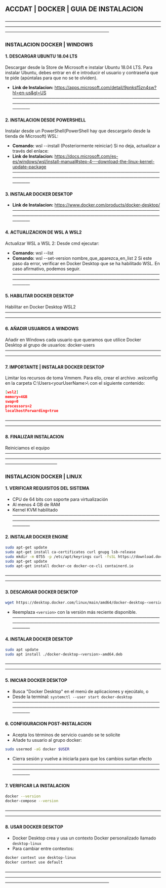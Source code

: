 ##  ACCDAT | DOCKER | GUIA DE INSTALACION
————————————————————————————————————————————————————————————————————————————————————————————————
###   INSTALACION DOCKER | WINDOWS
####    1. DESCARGAR UBUNTU 18.04 LTS
Descargar desde la Store de Microsoft e instalar Ubuntu 18.04 LTS. Para instalar Ubuntu, debes entrar en él e introducir el usuario y contraseña que te pide (apúntalas para que no se te olviden).
- __Link de Instalacion:__ https://apps.microsoft.com/detail/9pnksf5zn4sw?hl=en-us&gl=US
————————————————————————————————————————————————————————————————————————
####    2. INSTALACION DESDE POWERSHELL
Instalar desde un PowerShell(PowerShell hay que descargarlo desde la tienda de Microsoft) WSL:
- __Comando:__ wsl --install (Posteriormente reiniciar)
Si no deja, actualizar a través del enlace:
- __Link de Instalacion:__ https://docs.microsoft.com/es-es/windows/wsl/install-manual#step-4---download-the-linux-kernel-update-package
————————————————————————————————————————————————————————————————————————
####    3. INSTALAR DOCKER DESKTOP
- __Link de Instalacion:__ https://www.docker.com/products/docker-desktop/
————————————————————————————————————————————————————————————————————————
####    4. ACTUALIZACION DE WSL A WSL2
Actualizar WSL a WSL 2: Desde cmd ejecutar:
- __Comando:__ wsl --list  
- __Comando:__ wsl --set-version nombre_que_aparezca_en_list 2
Si este paso da error, verificar en Docker Desktop que se ha habilitado WSL. En caso afirmativo, podemos seguir.
————————————————————————————————————————————————————————————————————————
####    5. HABILITAR DOCKER DESKTOP
Habilitar en Docker Desktop WSL2
————————————————————————————————————————————————————————————————————————
####    6. AÑADIR USUARIOS A WINDOWS
Añadir en Windows cada usuario que queramos que utilice Docker Desktop al grupo de usuarios: docker-users
————————————————————————————————————————————————————————————————————————
####    7. IMPORTANTE | INSTALAR DOCKER DESKTOP
Limitar los recursos de toma Vmmem. Para ello, crear el archivo .wslconfig en la carpeta C:\Users\<yourUserName>\ con el siguiente contenido:
```json
[wsl2]  
memory=4GB  
swap=0  
processors=2  
localhostForwarding=true
```
————————————————————————————————————————————————————————————————————————
####    8. FINALIZAR INSTALACION
Reiniciamos el equipo
————————————————————————————————————————————————————————————————————————————————————
###   INSTALACION DOCKER | LINUX
####    1. VERIFICAR REQUISITOS DEL SISTEMA
- CPU de 64 bits con soporte para virtualización
- Al menos 4 GB de RAM
- Kernel KVM habilitado
————————————————————————————————————————————————————————————————————————
####    2. INSTALAR DOCKER ENGINE
```bash
sudo apt-get update
sudo apt-get install ca-certificates curl gnupg lsb-release
sudo mkdir -m 0755 -p /etc/apt/keyrings curl -fsSL https://download.docker.com/linux/ubuntu/gpg | sudo gpg --dearmor -o /etc/apt/keyrings/docker.gpg echo "deb [arch=$(dpkg --print-architecture) signed-by=/etc/apt/keyrings/docker.gpg] https://download.docker.com/linux/ubuntu $(lsb_release -cs) stable" | sudo tee /etc/apt/sources.list.d/docker.list > /dev/null
sudo apt-get update
sudo apt-get install docker-ce docker-ce-cli containerd.io
```
————————————————————————————————————————————————————————————————————————
####    3. DESCARGAR DOCKER DESKTOP
```bash
wget https://desktop.docker.com/linux/main/amd64/docker-desktop-<version>-amd64.deb
```
 - Reemplaza `<version>` con la versión más reciente disponible.
————————————————————————————————————————————————————————————————————————
####    4. INSTALAR DOCKER DESKTOP
```bash
sudo apt update
sudo apt install ./docker-desktop-<version>-amd64.deb
```
————————————————————————————————————————————————————————————————————————
####    5. INICIAR DOCKER DESKTOP
- Busca "Docker Desktop" en el menú de aplicaciones y ejecútalo, o
- Desde la terminal: `systemctl --user start docker-desktop`
————————————————————————————————————————————————————————————————————————
####    6. CONFIGURACION POST-INSTALACION
- Acepta los términos de servicio cuando se te solicite
- Añade tu usuario al grupo docker:
```bash
sudo usermod -aG docker $USER
```
- Cierra sesión y vuelve a iniciarla para que los cambios surtan efecto
————————————————————————————————————————————————————————————————————————
####    7. VERIFICAR LA INSTALACION
```bash
docker --version
docker-compose --version
```
————————————————————————————————————————————————————————————————————————
####    8. USAR DOCKER DESKTOP
- Docker Desktop crea y usa un contexto Docker personalizado llamado `desktop-linux`
- Para cambiar entre contextos:
```bash
docker context use desktop-linux
docker context use default
```
————————————————————————————————————————————————————————————————————————————————————————————————

